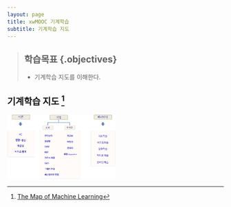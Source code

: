 ```yaml
---
layout: page
title: xwMOOC 기계학습
subtitle: 기계학습 지도
---
```


> ## 학습목표 {.objectives}
>
> * 기계학습 지도를 이해한다.

## 기계학습 지도 [^ml-map]


[^ml-map]: [The Map of Machine Learning](https://work.caltech.edu/library/181.pdf)

<img src="fig/ml-map.png" alt="기계학습 지도" width="50%">